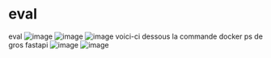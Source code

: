 # eval
eval
![image](https://github.com/user-attachments/assets/bd9fac29-c92b-40a5-b355-a48dbf07d995)
![image](https://github.com/user-attachments/assets/3f897c5e-7dba-4be8-ae76-1b2f874aa741)
![image](https://github.com/user-attachments/assets/281541a7-341f-45bd-9337-2151b8189ea1)
voici-ci dessous la commande docker ps de gros fastapi
![image](https://github.com/user-attachments/assets/fd2e7292-4b2f-4593-b5ad-23ef922eeb25)
![image](https://github.com/user-attachments/assets/01531771-5554-4023-a378-a9e0c816b791)
